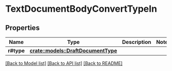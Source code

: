 # TextDocumentBodyConvertTypeIn

## Properties

Name | Type | Description | Notes
------------ | ------------- | ------------- | -------------
**r#type** | [**crate::models::DraftDocumentType**](DraftDocumentType.md) |  | 

[[Back to Model list]](../README.md#documentation-for-models) [[Back to API list]](../README.md#documentation-for-api-endpoints) [[Back to README]](../README.md)


